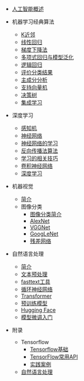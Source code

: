 * [人工智能概述](/docs/index)
* 机器学习经典算法
  * [K近邻](/docs/a-base/01-knn.md)
  * [线性回归](/docs/a-base/02-线性.md)
  * [梯度下降法](/docs/a-base/03-梯度.md)
  * [多项式回归与模型泛化](/docs/a-base/04-多项式.md)
  * [逻辑回归](/docs/a-base/05-逻辑.md)
  * [评价分类结果](/docs/a-base/06-评价.md)
  * [主成分分析](/docs/a-base/07-pca.md)
  * [支持向量机](/docs/a-base/08-svm.md)
  * [决策树](/docs/a-base/09-决策树.md)
  * [集成学习](/docs/a-base/10-集成.md)
* 深度学习
  * [感知机](/docs/c-dnn/01-感知机.md)
  * [神经网络](/docs/c-dnn/02-神经网络.md)
  * [神经网络的学习](/docs/c-dnn/03-网络学习.md)
  * [反向传播法算法](/docs/c-dnn/04-反向传播算法.md)
  * [学习的相关技巧](/docs/c-dnn/05-学习的相关技巧.md)
  * [卷积神经网络](/docs/c-dnn/06-卷积神经网络.md)
  * [深度学习](/docs/c-dnn/07-深度学习.md)
* 机器视觉
  * [简介](/docs/d-cv/a-简介.md)
  * 图像分类
    * [图像分类简介](/docs/d-cv/b-分类-1.md)
    * [AlexNet](/docs/d-cv/c-分类-2.md)
    * [VGGNet](/docs/d-cv/d-分类-3.md)
    * [GoogLeNet](/docs/d-cv/e-分类-4.md)
    * [残差网络](/docs/d-cv/f-分类-5.md)
* 自然语言处理
  * [简介](/docs/e-nlp/01-简介.md)
  * [文本预处理](/docs/e-nlp/02-处理.md)
  * [fasttext工具](/docs/e-nlp/03-fasttext.md)
  * [循环神经网络](/docs/e-nlp/04-rnn.md)
  * [Transformer](/docs/e-nlp/06-transformer.md)
  * [预训练模型](/docs/e-nlp/07-bert.md)
  * [Hugging Face](/docs/e-nlp/08-huggingface.md)
  * [模型微调入门](/docs/e-nlp/09-微调入门.md)
  


* 附录
  * Tensorflow
    * [Tensorflow基础](/docs/z-others/02-tensorflow.md)
    * [TensorFlow常用API](/docs/z-others/03-api.md)
    * [实践案例](/docs/z-others/04-cases.md)
  * [自然语言处理](/docs/z-others/05-nlp.md)